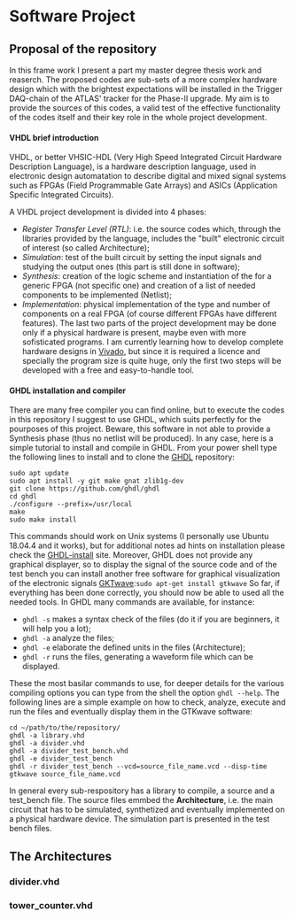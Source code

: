 # Software Project

## Proposal of the repository

In this frame work I present a part my master degree thesis work and reaserch. The proposed codes are sub-sets of a more complex hardware design which with the brightest expectations will be installed in the Trigger DAQ-chain of the ATLAS' tracker for the Phase-II upgrade. My aim is to provide the sources of this codes, a valid test of the effective functionality of the codes itself and their key role in the whole project development.

#### VHDL brief introduction
VHDL, or better VHSIC-HDL (Very High Speed Integrated Circuit Hardware Description Language), is a hardware description language, used in electronic design automatation to describe digital and mixed signal systems such as FPGAs (Field Programmable Gate Arrays) and ASICs (Application Specific Integrated Circuits). 

A VHDL project development is divided into 4 phases:

- *Register Transfer Level (RTL)*: i.e. the source codes which, through the libraries provided by the language, includes the "built"  electronic circuit of interest (so called Architecture);
- *Simulation*: test of the built circuit by setting the input signals and studying the output ones (this part is still done in software);
- *Synthesis*: creation of the logic scheme and instantiation of the for a generic FPGA (not specific one) and creation of a list of needed components to be implemented (Netlist);
- *Implementation*: physical implementation of the type and number of components on a real FPGA (of course different FPGAs have different features). 
The last two parts of the project development may be done only if a physical hardware is present, maybe even with more sofisticated programs. I am currently learning how to develop complete hardware designs in [Vivado](https://www.xilinx.com/products/design-tools/vivado.html), but since it is required a licence and specially the program size is quite huge, only the first two steps will be developed with a free and easy-to-handle tool.

#### GHDL installation and compiler 
There are many free compiler you can find online, but to execute the codes in this repository I suggest to use GHDL, which suits perfectly for the pourposes of this project. Beware, this software in not able to provide a Synthesis phase (thus no netlist will be produced).
In any case, here is a simple tutorial to install and compile in GHDL.
From your power shell type the following lines to install and to clone the [GHDL](https://github.com/ghdl/ghdl) repository:
```
sudo apt update
sudo apt install -y git make gnat zlib1g-dev
git clone https://github.com/ghdl/ghdl
cd ghdl
./configure --prefix=/usr/local
make
sudo make install
```
This commands should work on Unix systems (I personally use Ubuntu 18.04.4 and it works), but for additional notes ad hints on installation please check the [GHDL-install](http://ghdl.free.fr/site/pmwiki.php?n=Main.Installation) site.
Moreover, GHDL does not provide any graphical displayer, so to display the signal of the source code and of the test bench you can install another free software for graphical visualization of the electronic signals [GKTwave](http://gtkwave.sourceforge.net/):```sudo apt-get install gtkwave```
So far, if everything has been done correctly, you should now be able to used all the needed tools.
In GHDL many commands are available, for instance:

- ```ghdl -s``` makes a syntax check of the files (do it if you are beginners, it will help you a lot);
- ```ghdl -a``` analyze the files;
- ```ghdl -e``` elaborate the defined units in the files (Architecture);
- ```ghdl -r``` runs the files, generating a waveform file which can be displayed.

These the most basilar commands to use, for deeper details for the various compiling options you can type from the shell the option ```ghdl --help```.
The following lines are a simple example on how to check, analyze, execute and run the files and eventually display them in the GTKwave software: 
```
cd ~/path/to/the/repository/
ghdl -a library.vhd
ghdl -a divider.vhd
ghdl -a divider_test_bench.vhd
ghdl -e divider_test_bench 
ghdl -r divider_test_bench --vcd=source_file_name.vcd --disp-time
gtkwave source_file_name.vcd
```
In general every sub-respository has a library to compile, a source and a test_bench file. The source files emmbed the **Architecture**, i.e. the main circuit that has to be simulated, synthetized and eventually implemented on a physical hardware device. The simulation part is presented in the test bench files.

## The Architectures

### divider.vhd

### tower_counter.vhd